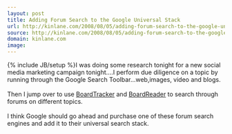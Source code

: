 ```yaml
---
layout: post
title: Adding Forum Search to the Google Universal Stack
url: http://kinlane.com/2008/08/05/adding-forum-search-to-the-google-universal-stack/
source: http://kinlane.com/2008/08/05/adding-forum-search-to-the-google-universal-stack/
domain: kinlane.com
image: 
---
```

{% include JB/setup %}I was doing some research tonight for a new social media marketing campaign tonight....I perform due diligence on a topic by running through the Google Search Toolbar...web,images, video and blogs.<br />
<br />
Then I jump over to use <a href="http://www.boardtracker.com/">BoardTracker</a> and <a href="http://boardreader.com/">BoardReader</a> to search through forums on different topics.<br />
<br />
I think Google should go ahead and purchase one of these forum search engines and add it to their universal search stack.